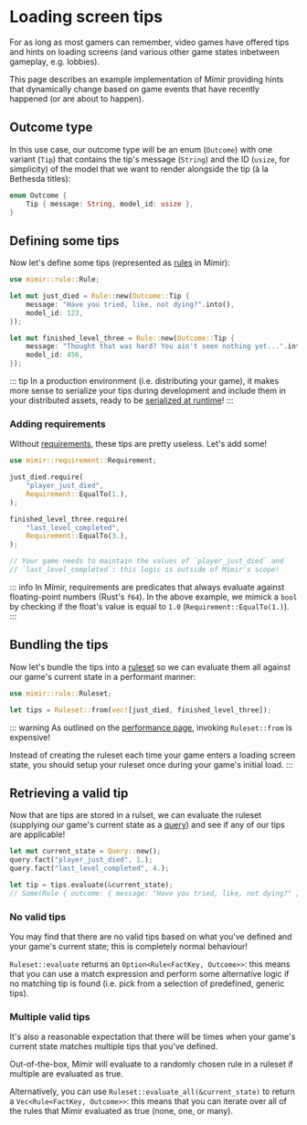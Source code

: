 # Loading screen tips

For as long as most gamers can remember, video games have offered tips and hints on loading screens (and various other game states inbetween gameplay, e.g. lobbies).

This page describes an example implementation of Mímir providing hints that dynamically change based on game events that have recently happened (or are about to happen).

## Outcome type

In this use case, our outcome type will be an enum (`Outcome`) with one variant (`Tip`) that contains the tip's message (`String`) and the ID (`usize`, for simplicity) of the model that we want to render alongside the tip (à la Bethesda titles):

```rs
enum Outcome {
    Tip { message: String, model_id: usize },
}
```

## Defining some tips

Now let's define some tips (represented as [rules](/concepts/rule) in Mímir):

```rs
use mimir::rule::Rule;

let mut just_died = Rule::new(Outcome::Tip {
    message: "Have you tried, like, not dying?".into(),
    model_id: 123,
});

let mut finished_level_three = Rule::new(Outcome::Tip {
    message: "Thought that was hard? You ain't seen nothing yet...".into(),
    model_id: 456,
});
```

::: tip
In a production environment (i.e. distributing your game), it makes more sense to serialize your tips during development and include them in your distributed assets, ready to be [serialized at runtime](/guide/serialization)!
:::

### Adding requirements

Without [requirements](/concepts/requirement), these tips are pretty useless. Let's add some!

```rs
use mimir::requirement::Requirement;

just_died.require(
    "player_just_died",
    Requirement::EqualTo(1.),
);

finished_level_three.require(
    "last_level_completed",
    Requirement::EqualTo(3.),
);

// Your game needs to maintain the values of `player_just_died` and
// `last_level_completed`: this logic is outside of Mímir's scope!
```

::: info
In Mímir, requirements are predicates that always evaluate against floating-point numbers (Rust's `f64`). In the above example, we mimick a `bool` by checking if the float's value is equal to `1.0` (`Requirement::EqualTo(1.)`).
:::

## Bundling the tips

Now let's bundle the tips into a [ruleset](/concepts/ruleset) so we can evaluate them all against our game's current state in a performant manner:

```rs
use mimir::rule::Ruleset;

let tips = Ruleset::from(vec![just_died, finished_level_three]);
```

::: warning
As outlined on the [performance page](/guide/performance#ruleset-storage), invoking `Ruleset::from` is expensive!

Instead of creating the ruleset each time your game enters a loading screen state, you should setup your ruleset once during your game's initial load.
:::

## Retrieving a valid tip

Now that are tips are stored in a rulset, we can evaluate the ruleset (supplying our game's current state as a [query](/concepts/query)) and see if any of our tips are applicable!

```rs
let mut current_state = Query::new();
query.fact("player_just_died", 1.);
query.fact("last_level_completed", 4.);

let tip = tips.evaluate(&current_state);
// Some(Rule { outcome: { message: "Have you tried, like, not dying?" }})
```

### No valid tips

You may find that there are no valid tips based on what you've defined and your game's current state; this is completely normal behaviour!

`Ruleset::evaluate` returns an `Option<Rule<FactKey, Outcome>>`: this means that you can use a match expression and perform some alternative logic if no matching tip is found (i.e. pick from a selection of predefined, generic tips).

### Multiple valid tips

It's also a reasonable expectation that there will be times when your game's current state matches multiple tips that you've defined.

Out-of-the-box, Mímir will evaluate to a randomly chosen rule in a ruleset if multiple are evaluated as true.

Alternatively, you can use `Ruleset::evaluate_all(&current_state)` to return a `Vec<Rule<FactKey, Outcome>>`: this means that you can iterate over all of the rules that Mímir evaluated as true (none, one, or many).
